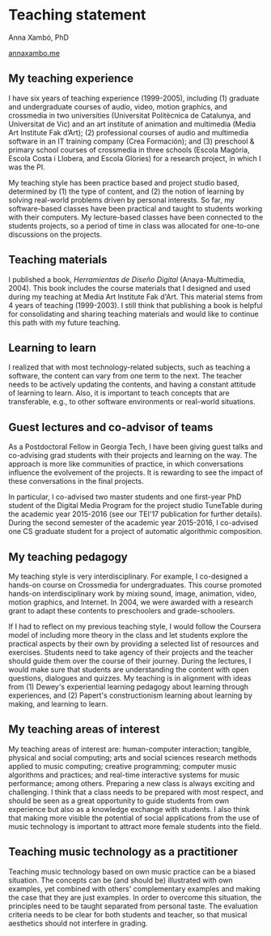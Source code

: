 # Teaching statement

Anna Xambó, PhD 

[annaxambo.me](http://annaxambo.me)

## My teaching experience

I have six years of teaching experience (1999-2005), including (1) graduate and undergraduate courses of audio, video, motion graphics, and crossmedia in two universities (Universitat Politècnica de Catalunya, and Universitat de Vic) and an art institute of animation and multimedia (Media Art Institute Fak d’Art); (2) professional courses of audio and multimedia software in an IT training company (Crea Formación); and (3) preschool & primary school courses of crossmedia in three schools (Escola Magòria, Escola Costa i Llobera, and Escola Glòries) for a research project, in which I was the PI. 

My teaching style has been practice based and project studio based, determined by (1) the type of content, and (2) the notion of learning by solving real-world problems driven by personal interests. So far, my software-based classes have been practical and taught to students working with their computers. My lecture-based classes have been connected to the students projects, so a period of time in class was allocated for one-to-one discussions on the projects.

## Teaching materials

I published a book, *Herramientas de Diseño Digital* (Anaya-Multimedia, 2004). This book includes the course materials that I designed and used during my teaching at Media Art Institute Fak d'Art. This material stems from 4 years of teaching (1999-2003). I still think that publishing a book is helpful for consolidating and sharing teaching materials and would like to continue this path with my future teaching.

## Learning to learn

I realized that with most technology-related subjects, such as teaching a software, the content can vary from one term to the next. The teacher needs to be actively updating the contents, and having a constant attitude of learning to learn. Also, it is important to teach concepts that are transferable, e.g., to other software environments or real-world situations. 

## Guest lectures and co-advisor of teams

As a Postdoctoral Fellow in Georgia Tech, I have been giving guest talks and co-advising grad students with their projects and learning on the way. The approach is more like communities of practice, in which conversations influence the evolvement of the projects. It is rewarding to see the impact of these conversations in the final projects.

In particular, I co-advised two master students and one first-year PhD student of the Digital Media Program for the project studio TuneTable during the academic year 2015-2016 (see our TEI'17 publication for further details). During the second semester of the academic year 2015-2016, I co-advised one CS graduate student for a project of automatic algorithmic composition. 

## My teaching pedagogy

My teaching style is very interdisciplinary. For example, I co-designed a hands-on course on Crossmedia for undergraduates. This course promoted hands-on interdisciplinary work by mixing sound, image, animation, video, motion graphics, and Internet. In 2004, we were awarded with a research grant to adapt these contents to preschoolers and grade-schoolers.

If I had to reflect on my previous teaching style, I would follow the Coursera model of including more theory in the class and let students explore the practical aspects by their own by providing a selected list of resources and exercises. Students need to take agency of their projects and the teacher should guide them over the course of their journey. During the lectures, I would make sure that students are understanding the content with open questions, dialogues and quizzes. My teaching is in alignment with ideas from (1) Dewey's experiential learning pedagogy about learning through experiences, and (2) Papert's constructionism learning about learning by making, and learning to learn.

## My teaching areas of interest

My teaching areas of interest are: human-computer interaction; tangible, physical and social computing; arts and social sciences research methods applied to music computing; creative programming; computer music algorithms and practices; and real-time interactive systems for music performance; among others. Preparing a new class is always exciting and challenging. I think that a class needs to be prepared with most respect, and should be seen as a great opportunity to guide students from own experience but also as a knowledge exchange with students. I also think that making more visible the potential of social applications from the use of music technology is important to attract more female students into the field.

## Teaching music technology as a practitioner

Teaching music technology based on own music practice can be a biased situation. The concepts can be (and should be) illustrated with own examples, yet combined with others' complementary examples and making the case that they are just examples. In order to overcome this situation, the principles need to be taught separated from personal taste. The evaluation criteria needs to be clear for both students and teacher, so that musical aesthetics should not interfere in grading. 


